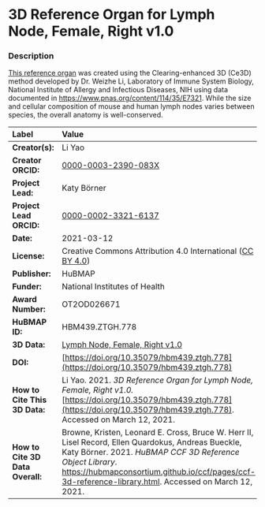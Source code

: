 # 3D Reference Organ for Lymph Node, Female, Right v1.0

### Description
[This reference organ](https://hubmapconsortium.github.io/ccf/pages/ccf-3d-reference-library.html) was created using the Clearing-enhanced 3D (Ce3D) method developed by Dr. Weizhe Li, Laboratory of Immune System Biology, National Institute of Allergy and Infectious Diseases, NIH using data documented in https://www.pnas.org/content/114/35/E7321. While the size and cellular composition of mouse and human lymph nodes varies between species, the overall anatomy is well-conserved. 

| Label | Value |
| :------------- |:-------------|
| **Creator(s):** | Li Yao |
| **Creator ORCID:** | [0000-0003-2390-083X](https://orcid.org/0000-0003-2390-083X) |
| **Project Lead:** | Katy B&ouml;rner |
| **Project Lead ORCID:** | [0000-0002-3321-6137](https://orcid.org/0000-0002-3321-6137) |
| **Date:** | 2021-03-12 |
| **License:** | Creative Commons Attribution 4.0 International ([CC BY 4.0](https://creativecommons.org/licenses/by/4.0/)) |
| **Publisher:** | HuBMAP |
| **Funder:** | National Institutes of Health |
| **Award Number:** | OT2OD026671 |
| **HuBMAP ID:** | HBM439.ZTGH.778 |
| **3D Data:** | [Lymph Node, Female, Right v1.0](https://hubmapconsortium.github.io/ccf-releases/v1.0/models/NIH_F_Lymph_Node_Right_v1.0.glb) |
| **DOI:** | [https://doi.org/10.35079/hbm439.ztgh.778](https://doi.org/10.35079/hbm439.ztgh.778) |
| **How to Cite This 3D Data:** | Li Yao. 2021. *3D Reference Organ for Lymph Node, Female, Right v1.0.* [https://doi.org/10.35079/hbm439.ztgh.778](https://doi.org/10.35079/hbm439.ztgh.778). Accessed on March 12, 2021. |
| **How to Cite 3D Data Overall:** | Browne, Kristen, Leonard E. Cross, Bruce W. Herr II, Lisel Record, Ellen Quardokus, Andreas Bueckle, Katy B&ouml;rner. 2021. *HuBMAP CCF 3D Reference Object Library*. https://hubmapconsortium.github.io/ccf/pages/ccf-3d-reference-library.html. Accessed on March 12, 2021. |